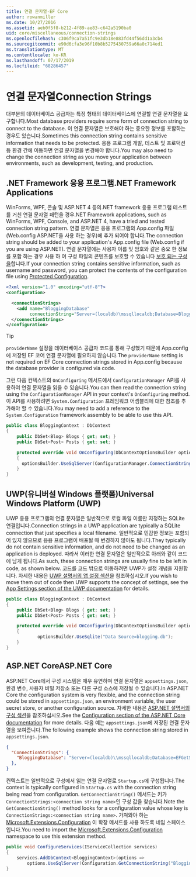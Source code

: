 ```yaml
---
title: 연결 문자열-EF Core
author: rowanmiller
ms.date: 10/27/2016
ms.assetid: aeb0f5f8-b212-4f89-ae83-c642a5190ba0
uid: core/miscellaneous/connection-strings
ms.openlocfilehash: c306f9ca7a51fc9e3db18e883fd44f56dd1a3cb4
ms.sourcegitcommit: e90d6cfa3e96f10b8b5275430759a66a0c714ed1
ms.translationtype: MT
ms.contentlocale: ko-KR
ms.lasthandoff: 07/17/2019
ms.locfileid: "68286457"
---
```

# <a name="connection-strings"></a><span data-ttu-id="29c94-102">연결 문자열</span><span class="sxs-lookup"><span data-stu-id="29c94-102">Connection Strings</span></span>

<span data-ttu-id="29c94-103">대부분의 데이터베이스 공급자는 특정 형태의 데이터베이스에 연결할 연결 문자열을 요구합니다.</span><span class="sxs-lookup"><span data-stu-id="29c94-103">Most database providers require some form of connection string to connect to the database.</span></span> <span data-ttu-id="29c94-104">이 연결 문자열은 보호해야 하는 중요한 정보를 포함하는 경우도 있습니다.</span><span class="sxs-lookup"><span data-stu-id="29c94-104">Sometimes this connection string contains sensitive information that needs to be protected.</span></span> <span data-ttu-id="29c94-105">응용 프로그램 개발, 테스트 및 프로덕션 등 환경 간에 이동하면 연결 문자열을 변경해야 합니다.</span><span class="sxs-lookup"><span data-stu-id="29c94-105">You may also need to change the connection string as you move your application between environments, such as development, testing, and production.</span></span>

## <a name="net-framework-applications"></a><span data-ttu-id="29c94-106">.NET Framework 응용 프로그램</span><span class="sxs-lookup"><span data-stu-id="29c94-106">.NET Framework Applications</span></span>

<span data-ttu-id="29c94-107">WinForms, WPF, 콘솔 및 ASP.NET 4 등의.NET framework 응용 프로그램 테스트를 거친 연결 문자열 패턴을 경우</span><span class="sxs-lookup"><span data-stu-id="29c94-107">.NET Framework applications, such as WinForms, WPF, Console, and ASP.NET 4, have a tried and tested connection string pattern.</span></span> <span data-ttu-id="29c94-108">연결 문자열은 응용 프로그램의 App.config 파일 (Web.config ASP.NET을 사용 하는 경우)에 추가 되어야 합니다.</span><span class="sxs-lookup"><span data-stu-id="29c94-108">The connection string should be added to your application's App.config file (Web.config if you are using ASP.NET).</span></span> <span data-ttu-id="29c94-109">연결 문자열에는 사용자 이름 및 암호와 같은 중요 한 정보를 포함 하는 경우 사용 하 여 구성 파일의 콘텐츠를 보호할 수 있습니다 [보호 되는 구성을](https://docs.microsoft.com/dotnet/framework/data/adonet/connection-strings-and-configuration-files#encrypting-configuration-file-sections-using-protected-configuration)합니다.</span><span class="sxs-lookup"><span data-stu-id="29c94-109">If your connection string contains sensitive information, such as username and password, you can protect the contents of the configuration file using [Protected Configuration](https://docs.microsoft.com/dotnet/framework/data/adonet/connection-strings-and-configuration-files#encrypting-configuration-file-sections-using-protected-configuration).</span></span>

``` xml
<?xml version="1.0" encoding="utf-8"?>
<configuration>

  <connectionStrings>
    <add name="BloggingDatabase"
         connectionString="Server=(localdb)\mssqllocaldb;Database=Blogging;Trusted_Connection=True;" />
  </connectionStrings>
</configuration>
```

> [!TIP]  
> <span data-ttu-id="29c94-110">`providerName` 설정을 데이터베이스 공급자 코드를 통해 구성했기 때문에 App.config에 저장된 EF 코어 연결 문자열에 필요하지 않습니다.</span><span class="sxs-lookup"><span data-stu-id="29c94-110">The `providerName` setting is not required on EF Core connection strings stored in App.config because the database provider is configured via code.</span></span>

<span data-ttu-id="29c94-111">그런 다음 컨텍스트의 `OnConfiguring` 메서드에서 `ConfigurationManager` API를 사용하여 연결 문자열을 읽을 수 있습니다.</span><span class="sxs-lookup"><span data-stu-id="29c94-111">You can then read the connection string using the `ConfigurationManager` API in your context's `OnConfiguring` method.</span></span> <span data-ttu-id="29c94-112">이 API를 사용하려면 `System.Configuration` 프레임워크 어셈블리에 대한 참조를 추가해야 할 수 있습니다.</span><span class="sxs-lookup"><span data-stu-id="29c94-112">You may need to add a reference to the `System.Configuration` framework assembly to be able to use this API.</span></span>

``` csharp
public class BloggingContext : DbContext
{
    public DbSet<Blog> Blogs { get; set; }
    public DbSet<Post> Posts { get; set; }

    protected override void OnConfiguring(DbContextOptionsBuilder optionsBuilder)
    {
      optionsBuilder.UseSqlServer(ConfigurationManager.ConnectionStrings["BloggingDatabase"].ConnectionString);
    }
}
```

## <a name="universal-windows-platform-uwp"></a><span data-ttu-id="29c94-113">UWP(유니버설 Windows 플랫폼)</span><span class="sxs-lookup"><span data-stu-id="29c94-113">Universal Windows Platform (UWP)</span></span>

<span data-ttu-id="29c94-114">UWP 응용 프로그램의 연결 문자열은 일반적으로 로컬 파일 이름만 지정하는 SQLite 연결입니다.</span><span class="sxs-lookup"><span data-stu-id="29c94-114">Connection strings in a UWP application are typically a SQLite connection that just specifies a local filename.</span></span> <span data-ttu-id="29c94-115">일반적으로 민감한 정보는 포함되어 있지 않으므로 응용 프로그램이 배포될 때 변경하지 않아도 됩니다.</span><span class="sxs-lookup"><span data-stu-id="29c94-115">They typically do not contain sensitive information, and do not need to be changed as an application is deployed.</span></span> <span data-ttu-id="29c94-116">따라서 이러한 연결 문자열은 일반적으로 아래와 같이 코드에 남게 됩니다.</span><span class="sxs-lookup"><span data-stu-id="29c94-116">As such, these connection strings are usually fine to be left in code, as shown below.</span></span> <span data-ttu-id="29c94-117">코드를 코드 밖으로 이동하려면 UWP가 설정 개념을 지원합니다. 자세한 내용은 [UWP 설명서의 앱 설정 섹션](https://docs.microsoft.com/windows/uwp/app-settings/store-and-retrieve-app-data)을 참조하십시오.</span><span class="sxs-lookup"><span data-stu-id="29c94-117">If you wish to move them out of code then UWP supports the concept of settings, see the [App Settings section of the UWP documentation](https://docs.microsoft.com/windows/uwp/app-settings/store-and-retrieve-app-data) for details.</span></span>

``` csharp
public class BloggingContext : DbContext
{
    public DbSet<Blog> Blogs { get; set; }
    public DbSet<Post> Posts { get; set; }

    protected override void OnConfiguring(DbContextOptionsBuilder optionsBuilder)
    {
            optionsBuilder.UseSqlite("Data Source=blogging.db");
    }
}
```

## <a name="aspnet-core"></a><span data-ttu-id="29c94-118">ASP.NET Core</span><span class="sxs-lookup"><span data-stu-id="29c94-118">ASP.NET Core</span></span>

<span data-ttu-id="29c94-119">ASP.NET Core에서 구성 시스템은 매우 유연하며 연결 문자열은 `appsettings.json`, 환경 변수, 사용자 비밀 저장소 또는 다른 구성 소스에 저장될 수 있습니다.</span><span class="sxs-lookup"><span data-stu-id="29c94-119">In ASP.NET Core the configuration system is very flexible, and the connection string could be stored in `appsettings.json`, an environment variable, the user secret store, or another configuration source.</span></span> <span data-ttu-id="29c94-120">자세한 내용은 [ASP.NET 설명서의 구성 섹션](https://docs.asp.net/en/latest/fundamentals/configuration.html)을 참조하십시오.</span><span class="sxs-lookup"><span data-stu-id="29c94-120">See the [Configuration section of the ASP.NET Core documentation](https://docs.asp.net/en/latest/fundamentals/configuration.html) for more details.</span></span> <span data-ttu-id="29c94-121">다음 예는 `appsettings.json`에 저장된 연결 문자열을 보여줍니다.</span><span class="sxs-lookup"><span data-stu-id="29c94-121">The following example shows the connection string stored in `appsettings.json`.</span></span>

``` json
{
  "ConnectionStrings": {
    "BloggingDatabase": "Server=(localdb)\\mssqllocaldb;Database=EFGetStarted.ConsoleApp.NewDb;Trusted_Connection=True;"
  },
}
```

<span data-ttu-id="29c94-122">컨텍스트는 일반적으로 구성에서 읽는 연결 문자열로 `Startup.cs`에 구성됩니다.</span><span class="sxs-lookup"><span data-stu-id="29c94-122">The context is typically configured in `Startup.cs` with the connection string being read from configuration.</span></span> <span data-ttu-id="29c94-123">`GetConnectionString()` 메서드는 키가 `ConnectionStrings:<connection string name>`인 구성 값을 찾습니다.</span><span class="sxs-lookup"><span data-stu-id="29c94-123">Note the `GetConnectionString()` method looks for a configuration value whose key is `ConnectionStrings:<connection string name>`.</span></span> <span data-ttu-id="29c94-124">가져와야 하는 [Microsoft.Extensions.Configuration](https://docs.microsoft.com/dotnet/api/microsoft.extensions.configuration) 이 확장 메서드를 사용 하도록 네임 스페이스입니다.</span><span class="sxs-lookup"><span data-stu-id="29c94-124">You need to import the [Microsoft.Extensions.Configuration](https://docs.microsoft.com/dotnet/api/microsoft.extensions.configuration) namespace to use this extension method.</span></span>

``` csharp
public void ConfigureServices(IServiceCollection services)
{
    services.AddDbContext<BloggingContext>(options =>
        options.UseSqlServer(Configuration.GetConnectionString("BloggingDatabase")));
}
```
